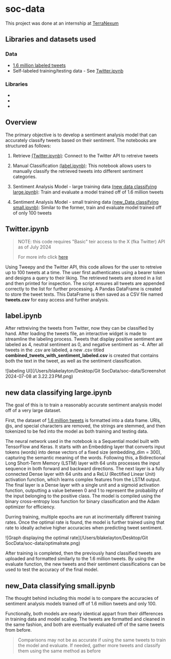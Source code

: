 # soc-data
This project was done at an internship at [TerraNexum](https://www.terranexum.com/)
## Libraries and datasets used
### Data
* [1.6 million labeled tweets](https://www.kaggle.com/datasets/kazanova/sentiment140)
* Self-labeled training/testing data - See [Twitter.ipynb](https://github.com/terranexum/soc-data/blob/main/notebooks/Twitter.ipynb)
### Libraries
*
*
*
## Overview
The primary objective is to develop a sentiment analysis model that can accurately classify tweets based on their sentiment. 
The notebooks are structured as follows:

1.	Retrieve [(Twitter.ipynb)](https://github.com/terranexum/soc-data/blob/main/notebooks/Twitter.ipynb): Connect to the Twitter API to retreive tweets
    
2.	Manual Classification [(label.ipynb)](https://github.com/terranexum/soc-data/blob/main/notebooks/label.ipynb): This notebook allows users to manually classify the retrieved tweets into different sentiment categories.

3.	Sentiment Analysis Model - large training data [(new data classifying large.ipynb)](https://github.com/terranexum/soc-data/blob/main/notebooks/new%20data%20classifying%20large.ipynb): Train and evaluate a model trained off of 1.6 million tweets

4. Sentiment Analysis Model - small training data [(new_Data classifying small.ipynb)](https://github.com/terranexum/soc-data/blob/main/notebooks/new_Data%20classifying%20small.ipynb): Similar to the former, train and evaluate model trained off of only 100 tweets

## Twitter.ipynb
> NOTE: this code requires "Basic" teir access to the X (fka Twitter) API as of July 2024
>
> For more info click [here](https://developer.x.com/en)

Using Tweepy and the Twitter API, this code allows for the user to retreive up to 100 tweets at a time. The user first authenticates using a bearer token and designs a query to their liking. The retrieved tweets are stored in a list and then printed for inspection. The script ensures all tweets are appended correctly to the list for further processing. A Pandas DataFrame is created to store the tweet texts. This DataFrame is then saved as a CSV file named **tweets.csv** for easy access and further analysis.

## label.ipynb

After rettreiving the tweets from Twitter, now they can be classified by hand. After loading the tweets file, an interactive widget is made to streamline the labeling process. Tweets that display positive sentiment are labeled as 4, neutral sentiment as 0, and negative sentiment as -4. After all tweets in the .csv are labeled, a new .csv titled **combined_tweets_with_sentiment_labeled.csv** is created that contains both the text in the tweet, as well as the sentiment classification.

![labeling UI](/Users/blakelayton/Desktop/Git SocData/soc-data/Screenshot 2024-07-08 at 3.22.23 PM.png)

## new data classifying large.ipynb

The goal of this is to train a reasonably accurate sentiment analysis model off of a very large dataset.

First, the dataset of [1.6 million tweets](https://www.kaggle.com/datasets/kazanova/sentiment140) is formatted into a data frame. URls, @s, and special characters are removed, the strings are stemmed, and then tokenized to be fed into the model as both training and testing data. 

The neural network used in the notebook is a Sequential model built with TensorFlow and Keras. It starts with an Embedding layer that converts input tokens (words) into dense vectors of a fixed size (embedding_dim = 300), capturing the semantic meaning of the words. Following this, a Bidirectional Long Short-Term Memory (LSTM) layer with 64 units processes the input sequence in both forward and backward directions. The next layer is a fully connected Dense layer with 64 units and a ReLU (Rectified Linear Unit) activation function, which learns complex features from the LSTM output. The final layer is a Dense layer with a single unit and a sigmoid activation function, outputting a value between 0 and 1 to represent the probability of the input belonging to the positive class. The model is compiled using the binary cross-entropy loss function for binary classification and the Adam optimizer for efficiency.

Durring training, multiple epochs are run at incrimentally different training rates. Once the optimal rate is found, the model is further trained using that rate to ideally acheive higher accuracies when predicting tweet sentiment. 

![Graph displaying the optimal rate](/Users/blakelayton/Desktop/Git SocData/soc-data/optimalrate.png)

After training is completed, then the previously hand classified tweets are uploaded and formatted similarly to the 1.6 million tweets. By using the evaluate function, the new tweets and their sentiment classifications can be used to test the accuracy of the final model. 

## new_Data classifying small.ipynb

The thought behind including this model is to compare the accuracies of sentiment analysis models trained off of 1.6 million tweets and only 100. 

Functionally, both models are nearly identical appart from their differences in training data and model scaling. The tweets are formatted and cleaned in the same fashion, and both are eventually evaluated off of the same tweets from before. 

>Comparisons may not be as accurate if using the same tweets to train the model and evaluate. If needed, gather more tweets and classify them using the same method as before
